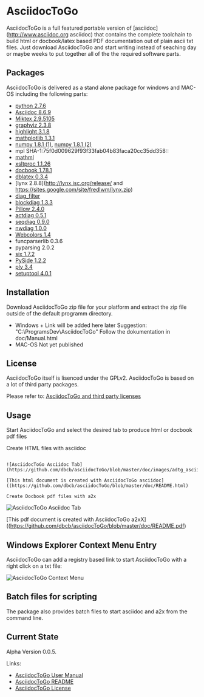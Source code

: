 AsciidocToGo
============

AsciidocToGo is a full featured portable version of [asciidoc](http://www.asciidoc.org asciidoc) that contains
the complete toolchain to build html or docbook/latex based PDF documentation out of plain ascii txt files. Just download
AsciidocToGo and start writing instead of seaching day or maybe weeks to put together all of the the required
software parts.

Packages
--------

AsciidocToGo is delivered as a stand alone package for windows and MAC-OS
including the following parts:

* [python 2.7.6](https://www.python.org/)
* [Asciidoc 8.6.9](http://www.asciidoc.org)
* [Miktex 2.9.5105](http://www.miktex.org/download)
* [graphviz 2.3.8](http://www.research.att.com/software_tools?fbid=hCb8eyIXDJA)
* [highlight 3.1.8](http://www.andre-simon.de/doku/highlight/en/highlight.php)
* [mathplotlib 1.3.1](http://matplotlib.org/downloads.html)
* [numpy 1.8.1 (1)](http://www.numpy.org), [numpy 1.8.1 (2)](http://volnitsky.com/project/mplw)
* mpl SHA-1:75f0d009629f93f33fab04b83faca20cc35dd358::
* [mathml](https://www.maths.nottingham.ac.uk/personal/drw/lm.html)
* [xsltproc 1.1.26](http://www.zlatkovic.com/libxml.en.html)
* [docbook 1.78.1](http://sourceforge.net/projects/docbook/files/#files)
* [dblatex 0.3.4](http://dblatex.sourceforge.net/)
* [lynx 2.8.8](http://lynx.isc.org/release/ and https://sites.google.com/site/fredlwm/lynx.zip)
* [diag_filter](https://code.google.com/p/asciidoc-diag-filter/downloads/list)
* [blockdiag 1.3.3](https://pypi.python.org/pypi/blockdiag)
* [Pillow 2.4.0](https://pypi.python.org/pypi/Pillow/2.4.0)
* [actdiag 0.5.1](https://pypi.python.org/pypi/actdiag)
* [seqdiag 0.9.0](https://pypi.python.org/pypi/seqdiag/)
* [nwdiag 1.0.0](https://pypi.python.org/pypi/nwdiag)
* [Webcolors 1.4](https://pypi.python.org/simple/webcolors)
* funcparserlib 0.3.6
* pyparsing 2.0.2
* [six 1.7.2](https://pypi.python.org/pypi/six)
* [PySide 1.2.2](http://qt-project.org/wiki/PySide)
* [ply 3.4](http://www.dabeaz.com/ply/)
* [setuptool 4.0.1](https://pypi.python.org/pypi/setuptools#windows-7-or-graphical-install)

Installation
------------

Download AsciidocToGo zip file for your platform and extract the zip file
outside of the default programm directory.

* Windows +
  Link will be added here later
  Suggestion: "C:\ProgramsDev\AsciidocToGo"
  Follow the dokumentation in doc/Manual.html
* MAC-OS
  Not yet published


License
-------

AsciidocToGo itself is lisenced under the GPLv2.
AsciidocToGo is based on a lot of third party packages.

Please refer to: [AsciidocToGo and third party licenses](https://github.com/dbcb/asciidocToGo/blob/master/doc/License.html)

Usage
-----

Start AsciidocToGo and select the desired tab to produce html or docbook pdf files

Create HTML files with asciidoc
~~~~~~~~~~~~~~~~~~~~~~~~~~~~~~~

![AsciidocToGo Asciidoc Tab](https://github.com/dbcb/asciidocToGo/blob/master/doc/images/adtg_asciidoc_tab.png)

[This html document is created with AsciidocToGo asciidoc]((https://github.com/dbcb/asciidocToGo/blob/master/doc/README.html)

Create Docbook pdf files with a2x
~~~~~~~~~~~~~~~~~~~~~~~~~~~~~~~~~

![AsciidocToGo Asciidoc Tab](https://github.com/dbcb/asciidocToGo/blob/master/doc/images/adtg_a2x_tab.png)

[This pdf document is created with AsciidocToGo a2xX]((https://github.com/dbcb/asciidocToGo/blob/master/doc/README.pdf)


Windows Explorer Context Menu Entry
-----------------------------------

AsciidocToGo can add a registry based link to start AsciidocToGo with
a right click on a txt file:

![AsciidocToGo Context Menu](https://github.com/dbcb/asciidocToGo/blob/master/doc/images/adtg_context_menu.png)


Batch files for scripting
-------------------------

The package also provides batch files to start asciidoc and a2x from the command line.

Current State
-------------

Alpha Version 0.0.5. 

Links:

* [AsciidocToGo User Manual](https://github.com/dbcb/asciidocToGo/blob/master/doc/Manual.html)
* [AsciidocToGo README](https://github.com/dbcb/asciidocToGo/blob/master/doc/images/adtg_asciidoc_tab.png/README.html)
* [AsciidocToGo License](https://github.com/dbcb/asciidocToGo/blob/master/doc/images/adtg_asciidoc_tab.png/License.html)













